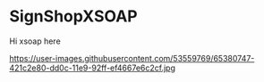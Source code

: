 # SignShopXSOAP
Hi xsoap here

https://user-images.githubusercontent.com/53559769/65380747-421c2e80-dd0c-11e9-92ff-ef4667e6c2cf.jpg
